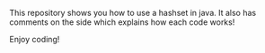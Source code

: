 This repository shows you how to use a hashset in java.
It also has comments on the side which explains how each code works!

Enjoy coding!
